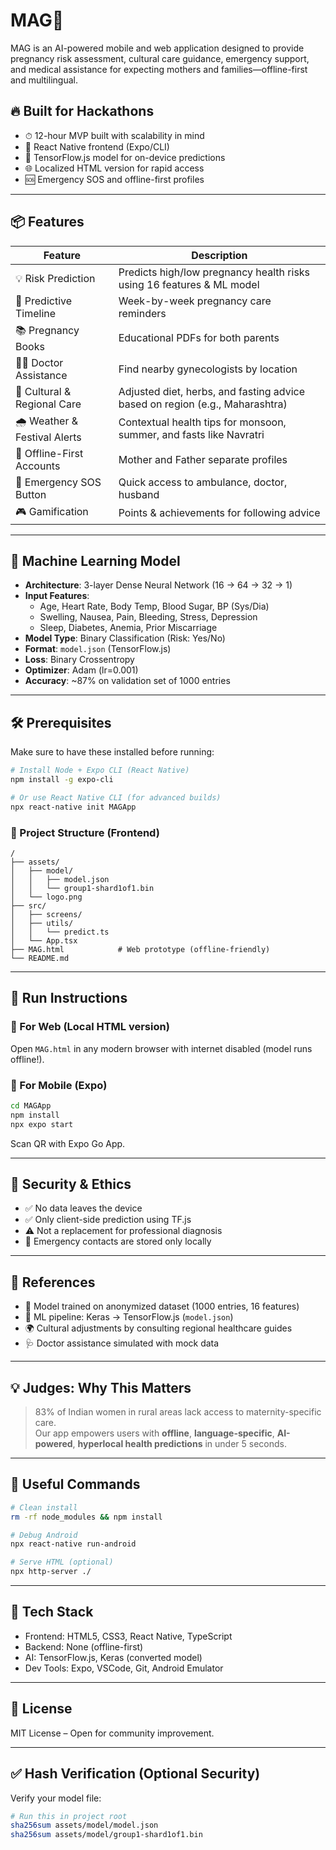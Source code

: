 
# MAG👶 

MAG is an AI-powered mobile and web application designed to provide pregnancy risk assessment, cultural care guidance, emergency support, and medical assistance for expecting mothers and families—offline-first and multilingual.

## 🔥 Built for Hackathons
- ⏱ 12-hour MVP built with scalability in mind
- 📱 React Native frontend (Expo/CLI)
- 🧠 TensorFlow.js model for on-device predictions
- 🌐 Localized HTML version for rapid access
- 🆘 Emergency SOS and offline-first profiles

---

## 📦 Features

| Feature                           | Description                                                                 |
|-----------------------------------|-----------------------------------------------------------------------------|
| 💡 Risk Prediction                | Predicts high/low pregnancy health risks using 16 features & ML model      |
| 📆 Predictive Timeline            | Week-by-week pregnancy care reminders                                      |
| 📚 Pregnancy Books                | Educational PDFs for both parents                                           |
| 🧑‍⚕️ Doctor Assistance            | Find nearby gynecologists by location                                      |
| 🧘 Cultural & Regional Care       | Adjusted diet, herbs, and fasting advice based on region (e.g., Maharashtra)|
| 🌧 Weather & Festival Alerts      | Contextual health tips for monsoon, summer, and fasts like Navratri        |
| 📱 Offline-First Accounts         | Mother and Father separate profiles                                        |
| 🚨 Emergency SOS Button           | Quick access to ambulance, doctor, husband                                 |
| 🎮 Gamification                   | Points & achievements for following advice                                 |

---

## 🧠 Machine Learning Model

- **Architecture**: 3-layer Dense Neural Network (16 → 64 → 32 → 1)
- **Input Features**: 
  - Age, Heart Rate, Body Temp, Blood Sugar, BP (Sys/Dia)
  - Swelling, Nausea, Pain, Bleeding, Stress, Depression
  - Sleep, Diabetes, Anemia, Prior Miscarriage
- **Model Type**: Binary Classification (Risk: Yes/No)
- **Format**: `model.json` (TensorFlow.js)
- **Loss**: Binary Crossentropy
- **Optimizer**: Adam (lr=0.001)
- **Accuracy**: ~87% on validation set of 1000 entries

---

## 🛠 Prerequisites

Make sure to have these installed before running:

```bash
# Install Node + Expo CLI (React Native)
npm install -g expo-cli

# Or use React Native CLI (for advanced builds)
npx react-native init MAGApp
```

### 📁 Project Structure (Frontend)

```
/
├── assets/
│   ├── model/
│   │   ├── model.json
│   │   └── group1-shard1of1.bin
│   └── logo.png
├── src/
│   ├── screens/
│   ├── utils/
│   │   └── predict.ts
│   └── App.tsx
├── MAG.html            # Web prototype (offline-friendly)
└── README.md
```

---

## 🚀 Run Instructions

### 🔧 For Web (Local HTML version)
Open `MAG.html` in any modern browser with internet disabled (model runs offline!).

### 📱 For Mobile (Expo)
```bash
cd MAGApp
npm install
npx expo start
```

Scan QR with Expo Go App.

---

## 🔐 Security & Ethics

- ✅ No data leaves the device
- ✅ Only client-side prediction using TF.js
- ⚠️ Not a replacement for professional diagnosis
- 🔐 Emergency contacts are stored only locally

---

## 🧾 References

- 📘 Model trained on anonymized dataset (1000 entries, 16 features)
- 🧬 ML pipeline: Keras → TensorFlow.js (`model.json`)
- 🌍 Cultural adjustments by consulting regional healthcare guides
- 🩺 Doctor assistance simulated with mock data

---

## 💡 Judges: Why This Matters

> 83% of Indian women in rural areas lack access to maternity-specific care.  
> Our app empowers users with **offline**, **language-specific**, **AI-powered**, **hyperlocal health predictions** in under 5 seconds.

---

## 🔗 Useful Commands

```bash
# Clean install
rm -rf node_modules && npm install

# Debug Android
npx react-native run-android

# Serve HTML (optional)
npx http-server ./
```

---

## 🧰 Tech Stack

- Frontend: HTML5, CSS3, React Native, TypeScript
- Backend: None (offline-first)
- AI: TensorFlow.js, Keras (converted model)
- Dev Tools: Expo, VSCode, Git, Android Emulator

---

## 📃 License

MIT License – Open for community improvement.

---

## ✅ Hash Verification (Optional Security)

Verify your model file:
```bash
# Run this in project root
sha256sum assets/model/model.json
sha256sum assets/model/group1-shard1of1.bin
```
